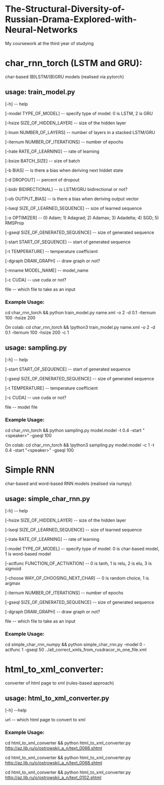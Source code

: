 # The-Structural-Diversity-of-Russian-Drama-Explored-with-Neural-Networks
My coursework at the third year of studying

# char_rnn_torch (LSTM and GRU):

char-based (B)LSTM/(B)GRU models (realised via pytorch)

## usage: train_model.py

[-h] -- help

[-model TYPE_OF_MODEL] -- specify type of model: 0 is LSTM, 2 is GRU

[-hsize SIZE_OF_HIDDEN_LAYER] -- size of the hidden layer

[-lnum NUMBER_OF_LAYERS] -- number of layers in a stacked LSTM/GRU

[-iternum NUMBER_OF_ITERATIONS] -- number of epochs

[-lrate RATE_OF_LEARNING] -- rate of learning

[-bsize BATCH_SIZE] -- size of batch

[-b BIAS] -- is there a bias when deriving next hiddet state

[-d DROPOUT] -- percent of dropout

[-bidir BIDIRECTIONAL] -- is LSTM/GRU bidirectional or not?

[-ob OUTPUT_BIAS] -- is there a bias when deriving output vector

[-lseql SIZE_OF_LEARNED_SEQUENCE] -- size of learned sequence

[-o OPTIMIZER] -- 0) Adam; 1) Adagrad; 2) Adamax; 3) Adadelta; 4) SGD; 5) RMSProp

[-gseql SIZE_OF_GENERATED_SEQUENCE] -- size of generated sequence

[-start START_OF_SEQUENCE] -- start of generated sequence

[-t TEMPERATURE] -- temperature coefficient

[-dgraph DRAW_GRAPH] -- draw graph or not?

[-mname MODEL_NAME] -- model_name

[-c CUDA] -- use cuda or not?

file -- which file to take as an input

### Example Usage:

cd char_rnn_torch && python train_model.py name.xml -o 2 -d 0.1 -iternum 100 -hsize 200

On colab: cd char_rnn_torch && !python3 train_model.py name.xml -o 2 -d 0.1 -iternum 100 -hsize 200 -c 1

## usage: sampling.py

[-h] -- help

[-start START_OF_SEQUENCE] -- start of generated sequence

[-gseql SIZE_OF_GENERATED_SEQUENCE] -- size of generated sequence

[-t TEMPERATURE] -- temperature coefficient

[-c CUDA] -- use cuda or not?

file -- model file

### Example Usage:

cd char_rnn_torch && python sampling.py model.model -t 0.4 -start "\<speaker>" -gseql 100

On colab: cd char_rnn_torch && !python3 sampling.py model.model -c 1 -t 0.4 -start "\<speaker>" -gseql 100

# Simple RNN

char-based and word-based RNN models (realised via numpy)

## usage: simple_char_rnn.py

[-h] -- help

[-hsize SIZE_OF_HIDDEN_LAYER] -- size of the hidden layer

[-lseql SIZE_OF_LEARNED_SEQUENCE] -- size of learned sequence

[-lrate RATE_OF_LEARNING] -- rate of learning

[-model TYPE_OF_MODEL] -- specify type of model: 0 is char-based model, 1 is word-based model

[-actfunc FUNCTION_OF_ACTIVATION] -- 0 is tanh, 1 is relu, 2 is elu, 3 is sigmoid

[-choose WAY_OF_CHOOSING_NEXT_CHAR] -- 0 is random choice, 1 is argmax

[-iternum NUMBER_OF_ITERATIONS] -- number of epochs

[-gseql SIZE_OF_GENERATED_SEQUENCE] -- size of generated sequence

[-dgraph DRAW_GRAPH] -- draw graph or not?

file -- which file to take as an input

### Example Usage:

cd simple_char_rnn_numpy && python simple_char_rnn.py -model 0 -actfunc 1 -gseql 50 ../all_correct_xmls_from_rusdracor_in_one_file.xml

# html_to_xml_converter:

converter of html page to xml (rules-based approach)

## usage: html_to_xml_converter.py

[-h] --help

url -- which html page to convert to xml

### Example Usage:

cd html_to_xml_converter && python html_to_xml_converter.py http://az.lib.ru/o/ostrowskij_a_n/text_0066.shtml

cd html_to_xml_converter && python html_to_xml_converter.py http://az.lib.ru/o/ostrowskij_a_n/text_0068.shtml

cd html_to_xml_converter && python html_to_xml_converter.py http://az.lib.ru/o/ostrowskij_a_n/text_0102.shtml
